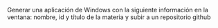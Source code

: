 Generar una aplicación de Windows con la siguiente información en la
ventana: nombre, id y título de la materia y subir a un repositorio github
